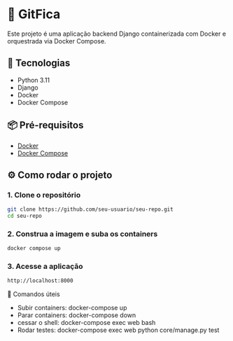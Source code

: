# 🐍 GitFica

Este projeto é uma aplicação backend Django containerizada com Docker e orquestrada via Docker Compose.

## 🚀 Tecnologias

- Python 3.11
- Django
- Docker
- Docker Compose

## 📦 Pré-requisitos

- [Docker](https://www.docker.com/)
- [Docker Compose](https://docs.docker.com/compose/)

## ⚙️ Como rodar o projeto

### 1. Clone o repositório

```bash
git clone https://github.com/seu-usuario/seu-repo.git
cd seu-repo
```

### 2. Construa a imagem e suba os containers
```bash
docker compose up 
```

### 3. Acesse a aplicação
```bash
http://localhost:8000
```

🧪 Comandos úteis
- Subir containers: docker-compose up
- Parar containers: docker-compose down
- cessar o shell: docker-compose exec web bash
- Rodar testes: docker-compose exec web python core/manage.py test
